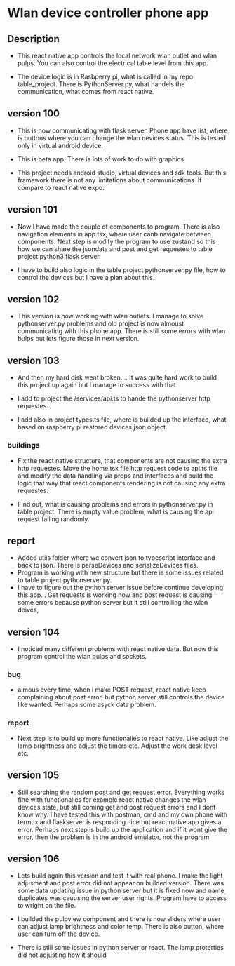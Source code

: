 # Wlan device controller phone app

## Description
- This react native app controls the local network wlan outlet and wlan pulps. You can also control the electrical table level from this app.

- The device logic is in Rasbperry pi, what is called in my repo table_project. There is PythonServer.py, what handels the communication, what comes from react native.

## version 100

- This is now communicating with flask server. Phone app have list, where is buttons where you can change the wlan devices status. This is tested only in virtual android device. 

- This is beta app. There is lots of work to do with graphics.
- This project needs android studio, virtual devices and sdk tools. But this framework there is not any limitations about communications. If compare to react native expo.

## version 101
- Now I have made the couple of components to program. There is also navigation elements in app.tsx, where user canb navigate between components. Next step is modify the program to use zustand so this how we can share the jsondata and post and get requestes to table project python3 flask server.

- I have to build also logic in the table project pythonserver.py file, how to control the devices but I have a plan about this.

## version 102
- This version is now working with wlan outlets. I manage to solve pythonserver.py problems and old project is now almoust communicating with this phone app. There is still some errors with wlan bulps but lets figure those in next version.

## version 103
- And then my hard disk went broken.... It was quite hard work to build this project up again but I manage to success with that.

- I add to project the /services/api.ts to hande the pythonserver http requestes.
- I add also in project types.ts file, where is builded up the interface, what based on raspberry pi restored devices.json object.

### buildings
- Fix the react native structure, that components are not causing the extra http requestes. Move the home.tsx file http request code to api.ts file and modify the data handling via props and interfaces and build the logic that way that react components rendering is not causing any extra requestes.

- Find out, what is causing problems and errors in pythonserver.py in table project. There is empty value problem, what is causing the api request failing randomly. 

## report

- Added utils folder where we convert json to typescript interface and back to json. There is parseDevices and serializeDevices files.
- Program is working with new structure but there is some issues related to table project pythonserver.py.
- I have to figure out the python server issue before continue developing this app.
. Get requests is working now and post request is causing some errors because python server but it still controlling the wlan deives,

## version 104

- I noticed many different problems with react native data. But now this program control the wlan pulps and sockets.

### bug
- almous every time, when i make POST request, react native keep complaining about post error, but python server still controls the device like wanted. Perhaps some asyck data problem.

### report
- Next step is to build up more functionalies to react native. Like adjust the lamp brightness and adjust the timers etc. Adjust the work desk level etc.

## version 105
- Still searching the random post and get request error. Everything works fine with functionalies for  example react native changes the wlan devices state, but still coming get and post request errors and I dont know why. I have tested this with postman, cmd and my own phone with termux and flaskserver is responding nice but react native app gives a error. Perhaps next step is build up the application and if it wont give the error, then the problem is in the android emulator, not the program

## version 106
- Lets build again this version and test it with real phone. I make the light adjusment and post error did not appear on builded version. There was some data updating issue in python server but it is fixed now and name duplicates was cauusing the server user rights. Program have to access to wright on the file.
- I builded the pulpview component and there is now sliders where user can adjust lamp brightness and color temp. There is also button, where user can turn off the device.

- There is still some issues in python server or react. The lamp proterties did not adjusting how it should